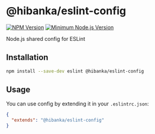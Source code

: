 # @hibanka/eslint-config

[![NPM Version](https://badgen.net/npm/v/@hibanka/eslint-config)](https://npmjs.com/package/@hibanka/eslint-config)
[![Minimum Node.js Version](https://badgen.net/npm/node/@hibanka/eslint-config)](https://npmjs.com/package/@hibanka/eslint-config)

Node.js shared config for ESLint

## Installation

```bash
npm install --save-dev eslint @hibanka/eslint-config
```

## Usage

You can use config by extending it in your `.eslintrc.json`:

```json
{
  "extends": "@hibanka/eslint-config"
}
```
